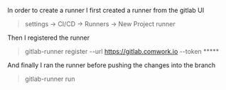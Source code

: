 In order to create a runner I first created a runner from the gitlab UI 
> settings -> CI/CD -> Runners -> New Project runner 


Then I registered the runner 
>gitlab-runner register  --url https://gitlab.comwork.io  --token *****

And finally I ran the runner before pushing the changes into the branch 
>gitlab-runner run
